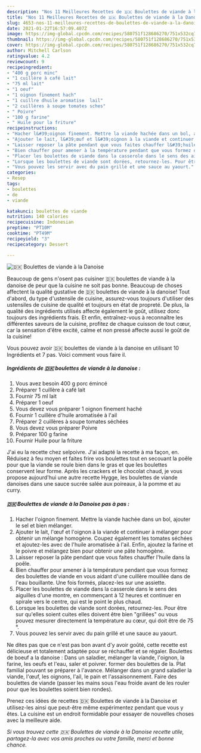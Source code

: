 ```yaml
---
description: "Nos 11 Meilleures Recettes de 🇩🇰 Boulettes de viande à la Danoise"
title: "Nos 11 Meilleures Recettes de 🇩🇰 Boulettes de viande à la Danoise"
slug: 4653-nos-11-meilleures-recettes-de-boulettes-de-viande-a-la-danoise
date: 2021-01-22T16:57:09.407Z
image: https://img-global.cpcdn.com/recipes/580751f128686270/751x532cq70/🇩🇰-boulettes-de-viande-a-la-danoise-photo-principale-de-la-recette.jpg
thumbnail: https://img-global.cpcdn.com/recipes/580751f128686270/751x532cq70/🇩🇰-boulettes-de-viande-a-la-danoise-photo-principale-de-la-recette.jpg
cover: https://img-global.cpcdn.com/recipes/580751f128686270/751x532cq70/🇩🇰-boulettes-de-viande-a-la-danoise-photo-principale-de-la-recette.jpg
author: Mitchell Carlson
ratingvalue: 4.2
reviewcount: 9
recipeingredient:
- "400 g porc minc"
- "1 cuillère à café lait"
- "75 ml lait"
- "1 oeuf"
- "1 oignon finement hach"
- "1 cuillre dhuile aromatise  lail"
- "2 cuillères à soupe tomates sches"
- " Poivre"
- "100 g farine"
- " Huile pour la friture"
recipeinstructions:
- "Hacher l&#39;oignon finement. Mettre la viande hachée dans un bol, ajouter le sel et bien mélanger."
- "Ajouter le lait, l&#39;œuf et l&#39;oignon à la viande et continuer à mélanger pour obtenir un mélange homogène. Coupez également les tomates séchées et ajoutez-les avec de l&#39;huile aromatisée à l&#39;ail. Enfin, ajoutez la farine et le poivre et mélangez bien pour obtenir une pâte homogène."
- "Laisser reposer la pâte pendant que vous faites chauffer l&#39;huile dans la poêle."
- "Bien chauffer pour amener à la température pendant que vous formez des boulettes de viande en vous aidant d&#39;une cuillère mouillée dans de l&#39;eau bouillante. Une fois formés, placez-les sur une assiette."
- "Placer les boulettes de viande dans la casserole dans le sens des aiguilles d&#39;une montre, en commençant à 12 heures et continuer en spirale vers le centre, qui est le point le plus chaud."
- "Lorsque les boulettes de viande sont dorées, retournez-les. Pour être sur qu&#39;elles soient cuites elles doivent être bien &#34;grillées&#34; ou vous pouvez mesurer directement la température au cœur, qui doit être de 75 °."
- "Vous pouvez les servir avec du pain grillé et une sauce au yaourt."
categories:
- Resep
tags:
- boulettes
- de
- viande

katakunci: boulettes de viande 
nutrition: 140 calories
recipecuisine: Indonesian
preptime: "PT10M"
cooktime: "PT49M"
recipeyield: "3"
recipecategory: Dessert

---
```



![🇩🇰 Boulettes de viande à la Danoise](https://img-global.cpcdn.com/recipes/580751f128686270/751x532cq70/🇩🇰-boulettes-de-viande-a-la-danoise-photo-principale-de-la-recette.jpg)

Beaucoup de gens n'osent pas cuisiner 🇩🇰 boulettes de viande à la danoise de peur que la cuisine ne soit pas bonne. Beaucoup de choses affectent la qualité gustative de 🇩🇰 boulettes de viande à la danoise! Tout d'abord, du type d'ustensile de cuisine, assurez-vous toujours d'utiliser des ustensiles de cuisine de qualité et toujours en état de propreté. De plus, la qualité des ingrédients utilisés affecte également le goût, utilisez donc toujours des ingrédients frais. Et enfin, entraînez-vous à reconnaître les différentes saveurs de la cuisine, profitez de chaque cuisson de tout cœur, car la sensation d'être excité, calme et non pressé affecte aussi le goût de la cuisine!

<!--inarticleads1-->

Vous pouvez avoir 🇩🇰 boulettes de viande à la danoise en utilisant 10 Ingrédients et 7 pas. Voici comment vous faire il.

##### Ingrédients de 🇩🇰 boulettes de viande à la danoise :

1. Vous avez besoin 400 g porc émincé
1. Préparer 1 cuillère à café lait
1. Fournir 75 ml lait
1. Préparer 1 oeuf
1. Vous devez vous préparer 1 oignon finement haché
1. Fournir 1 cuillère d&#39;huile aromatisée à l&#39;ail
1. Préparer 2 cuillères à soupe tomates séchées
1. Vous devez vous préparer  Poivre
1. Préparer 100 g farine
1. Fournir  Huile pour la friture


J&#39;ai eu la recette chez selpoivre. J&#39;ai adapté la recette à ma façon, en. Réduisez à feu moyen et faites frire vos boulettes tout en secouant la poêle pour que la viande se roule bien dans le gras et que les boulettes conservent leur forme. Après les crackers et le chocolat chaud, je vous propose aujourd&#39;hui une autre recette Hygge, les boulettes de viande danoises dans une sauce sucrée salée aux poireaux, à la pomme et au curry. 

<!--inarticleads2-->

##### 🇩🇰 Boulettes de viande à la Danoise pas à pas :

1. Hacher l&#39;oignon finement. Mettre la viande hachée dans un bol, ajouter le sel et bien mélanger.
1. Ajouter le lait, l&#39;œuf et l&#39;oignon à la viande et continuer à mélanger pour obtenir un mélange homogène. Coupez également les tomates séchées et ajoutez-les avec de l&#39;huile aromatisée à l&#39;ail. Enfin, ajoutez la farine et le poivre et mélangez bien pour obtenir une pâte homogène.
1. Laisser reposer la pâte pendant que vous faites chauffer l&#39;huile dans la poêle.
1. Bien chauffer pour amener à la température pendant que vous formez des boulettes de viande en vous aidant d&#39;une cuillère mouillée dans de l&#39;eau bouillante. Une fois formés, placez-les sur une assiette.
1. Placer les boulettes de viande dans la casserole dans le sens des aiguilles d&#39;une montre, en commençant à 12 heures et continuer en spirale vers le centre, qui est le point le plus chaud.
1. Lorsque les boulettes de viande sont dorées, retournez-les. Pour être sur qu&#39;elles soient cuites elles doivent être bien &#34;grillées&#34; ou vous pouvez mesurer directement la température au cœur, qui doit être de 75 °.
1. Vous pouvez les servir avec du pain grillé et une sauce au yaourt.


Ne dites pas que ce n&#39;est pas bon avant d&#39;y avoir goûté, cette recette est délicieuse et totalement adaptée pour se réchauffer et se régaler. Boulettes de boeuf a la danoise : Dans un saladier, mélanger la viande, l&#39;oignon, la farine, les oeufs et l&#39;eau, saler et poivrer. former des boulettes de la. Plat familial pouvant se préparer à l&#39;avance. Mélanger dans un grand saladier la viande, l&#39;œuf, les oignons, l&#39;ail, le pain et l&#39;assaisonnement. Faire des boulettes de viande (passer les mains sous l&#39;eau froide avant de les rouler pour que les boulettes soient bien rondes). 

<!--inarticleads1-->

<p>
Prenez ces idées de recettes 🇩🇰 Boulettes de viande à la Danoise et utilisez-les ainsi que peut-être même expérimentez pendant que vous y êtes. La cuisine est un endroit formidable pour essayer de nouvelles choses avec la meilleure aide.
</p>

<p>
<i>Si vous trouvez cette 🇩🇰 Boulettes de viande à la Danoise recette utile, partagez-la avec vos amis proches ou votre famille, merci et bonne chance.</i>
</p>

